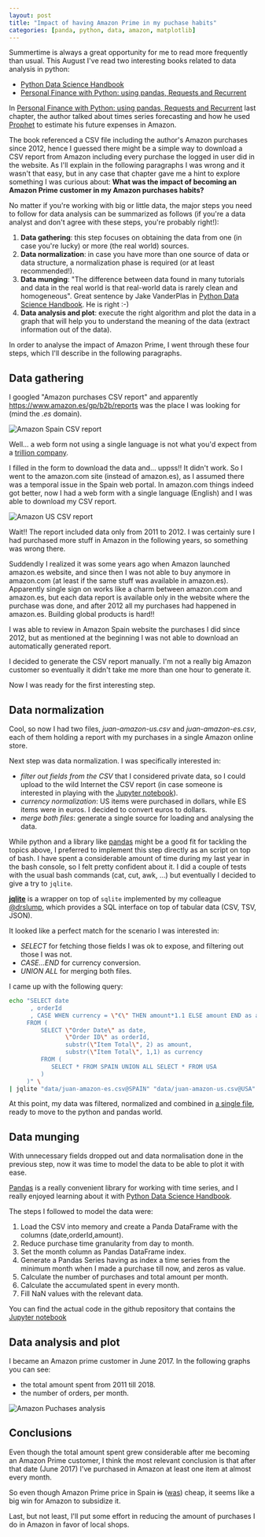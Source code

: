 ```yaml
---
layout: post
title: "Impact of having Amazon Prime in my puchase habits"
categories: [panda, python, data, amazon, matplotlib]
---
```

Summertime is always a great opportunity for me to read more frequently than usual.
This August I've read two interesting books related to data analysis in python:

- [Python Data Science Handbook](https://www.safaribooksonline.com/library/view/python-data-science)
- [Personal Finance with Python: using pandas, Requests and Recurrent](https://www.safaribooksonline.com/library/view/personal-finance-with)

In [Personal Finance with Python: using pandas, Requests and Recurrent](https://www.safaribooksonline.com/library/view/personal-finance-with) last chapter,
the author talked about times series forecasting and how he used
[Prophet](https://research.fb.com/prophet-forecasting-at-scale/) to estimate his future
expenses in Amazon.

The book referenced a CSV file including the author's Amazon purchases since 2012, hence I
guessed there might be a simple way to download a CSV report from Amazon including
every purchase the logged in user did in the website.
As I'll explain in the following paragraphs I was wrong and it wasn't that easy,
but in any case that chapter gave me a hint to explore something I was
curious about: **What was the impact of becoming an Amazon Prime customer in my
Amazon purchases habits?**

No matter if you're working with big or little data, the major steps you need to follow
for data analysis can be summarized as follows (if you're a data analyst and don't agree
with these steps, you're probably right!):

1. **Data gathering**: this step focuses on obtaining the data from one (in case you're lucky)
or more (the real world) sources.
1. **Data normalization**: in case you have more than one source of data or data structure,
a normalization phase is required (or at least recommended!).
1. **Data munging**: "The difference between data found in many tutorials
and data in the real world is that real-world data is rarely clean and homogeneous". Great
sentence by Jake VanderPlas in [Python Data Science Handbook](https://www.safaribooksonline.com/library/view/python-data-science). He is right :-)
1. **Data analysis and plot**: execute the right algorithm and plot the data in a graph that
will help you to understand the meaning of the data (extract information out of the data).

In order to analyse the impact of Amazon Prime, I went through these four steps, which I'll
describe in the following paragraphs.

## Data gathering

I googled "Amazon purchases CSV report" and apparently https://www.amazon.es/gp/b2b/reports
was the place I was looking for (mind the *.es* domain).

![Amazon Spain CSV report](/gfx/posts/amazon-prime/amazon-csv-spain.png)

Well... a web form not using a single language is not what you'd expect from a
[trillion company](https://money.cnn.com/2018/09/04/technology/amazon-1-trillion/index.html).

I filled in the form to download the data and... uppss!! It didn't work. So I went to the
amazon.com site (instead of amazon.es), as I assumed there was a temporal issue in the
Spain web portal.
In amazon.com things indeed got better, now I had a web form with a single language (English) and
I was able to download my CSV report.

![Amazon US CSV report](/gfx/posts/amazon-prime/amazon-csv-us.png)

Wait!! The report included data only from 2011 to 2012. I was certainly sure I had purchased
more stuff in Amazon in the following years, so something was wrong there.

Suddendly I realized it was some years ago when Amazon launched amazon.es website, and since
then I was not able to buy anymore in amazon.com (at least if the same stuff was available
in amazon.es). Apparently single sign on works like a charm between amazon.com and amazon.es,
but each data report is available only in the website where the purchase was done,
and after 2012 all my purchases had happened in amazon.es. Building global products is hard!!

I was able to review in Amazon Spain website the purchases I did since 2012, but as mentioned
at the beginning I was not able to download an automatically generated report.

I decided to generate the CSV report manually. I'm not a really big Amazon customer so
eventually it didn't take me more than one hour to generate it.

Now I was ready for the first interesting step.

## Data normalization

Cool, so now I had two files, *juan-amazon-us.csv* and *juan-amazon-es.csv*, each of them holding
a report with my purchases in a single Amazon online store.

Next step was data normalization. I was specifically interested in:

- *filter out fields from the CSV* that I considered private data, so I could upload to
the wild Internet the CSV report (in case someone is interested in playing with the [Jupyter
notebook](https://github.com/juandebravo/amazon-prime-analysis/blob/master/notebook.ipynb)).
- *currency normalization*: US items were purchased in dollars, while ES items were in euros. I
decided to convert euros to dollars.
- *merge both files*: generate a single source for loading and analysing the data.

While python and a library like [pandas](https://pandas.pydata.org/) might be a good fit
for tackling the topics above, I preferred to implement this step directly as an script on top of bash.
I have spent a considerable amount of time during my last year in the bash console,
so I felt pretty confident about it.
I did a couple of tests with the usual bash commands (cat, cut, awk, ...) but eventually
I decided to give a try to `jqlite`.

[**jqlite**](https://gist.github.com/drslump/cdacaa368a1d63bab717efd3414b4467) is a wrapper on top of `sqlite` implemented by my colleague
[@drslump](https://github.com/drslump), which provides a SQL interface on top of
tabular data (CSV, TSV, JSON).

It looked like a perfect match for the scenario I was interested in:

- *SELECT* for fetching those fields I was ok to expose, and filtering out those I was not.
- *CASE...END* for currency conversion.
- *UNION ALL* for merging both files.

I came up with the following query:

```bash
echo "SELECT date
      , orderId
      , CASE WHEN currency = \"€\" THEN amount*1.1 ELSE amount END as amount
     FROM (
         SELECT \"Order Date\" as date,
                \"Order ID\" as orderId,
                substr(\"Item Total\", 2) as amount,
                substr(\"Item Total\", 1,1) as currency
         FROM (
            SELECT * FROM SPAIN UNION ALL SELECT * FROM USA
         )
     )" \
| jqlite "data/juan-amazon-es.csv@SPAIN" "data/juan-amazon-us.csv@USA"
```

At this point, my data was filtered, normalized and combined in [a
single file](https://github.com/juandebravo/amazon-prime-analysis/blob/master/data/juan-amazon.csv),
ready to move to the python and pandas world.

## Data munging

With unnecessary fields dropped out and data normalisation done in the previous step,
now it was time to model the data to be able to plot it with ease.

[Pandas](https://pandas.pydata.org/) is a really convenient library for working
with time series, and I really enjoyed learning about it with
[Python Data Science Handbook](https://www.safaribooksonline.com/library/view/python-data-science).

The steps I followed to model the data were:

1. Load the CSV into memory and create a Panda DataFrame with the columns (date,orderId,amount).
1. Reduce purchase time granularity from day to month.
1. Set the month column as Pandas DataFrame index.
1. Generate a Pandas Series having as index a time series from the minimum month when I made a purchase till now, and zeros as value.
1. Calculate the number of purchases and total amount per month.
1. Calculate the accumulated spent in every month.
1. Fill NaN values with the relevant data.

You can find the actual code in the github repository that contains the
[Jupyter notebook](https://github.com/juandebravo/amazon-prime-analysis)

## Data analysis and plot

I became an Amazon prime customer in June 2017. In the following graphs you can see:

- the total amount spent from 2011 till 2018.
- the number of orders, per month.

![Amazon Puchases analysis](/gfx/posts/amazon-prime/amazon-purchases.png)

## Conclusions

Even though the total amount spent grew considerable after me becoming an Amazon Prime customer,
I think the most relevant conclusion is that after that date (June 2017) I've purchased in Amazon
at least one item at almost every month.

So even though Amazon Prime price in Spain ~~is~~
([was](https://www.businessinsider.es/precio-amazon-prime-espana-dispara-80-partir-ahora-costara-36-euros-ano-296745)) cheap, it seems like a big win for Amazon to subsidize it.

Last, but not least, I'll put some effort in reducing the amount of purchases I do in Amazon in favor
of local shops.
